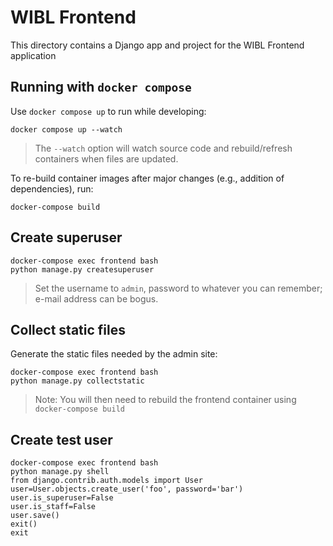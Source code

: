# WIBL Frontend
This directory contains a Django app and project for the WIBL Frontend application

## Running with `docker compose`
Use `docker compose up` to run while developing:
```shell
docker compose up --watch
```

> The `--watch` option will watch source code and rebuild/refresh containers when files are updated.

To re-build container images after major changes (e.g., addition of dependencies), run:
```shell
docker-compose build
```

## Create superuser
```shell
docker-compose exec frontend bash
python manage.py createsuperuser
```

> Set the username to `admin`, password to whatever you can remember; e-mail address can be bogus.

## Collect static files
Generate the static files needed by the admin site:
```shell
docker-compose exec frontend bash
python manage.py collectstatic
```

> Note: You will then need to rebuild the frontend container using `docker-compose build`

## Create test user
```shell
docker-compose exec frontend bash
python manage.py shell
from django.contrib.auth.models import User
user=User.objects.create_user('foo', password='bar')
user.is_superuser=False
user.is_staff=False
user.save()
exit()
exit
```
